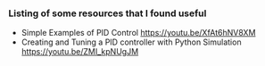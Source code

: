 ### Listing of some resources that I found useful

* Simple Examples of PID Control https://youtu.be/XfAt6hNV8XM
* Creating and Tuning a PID controller with Python Simulation https://youtu.be/ZMI_kpNUgJM
